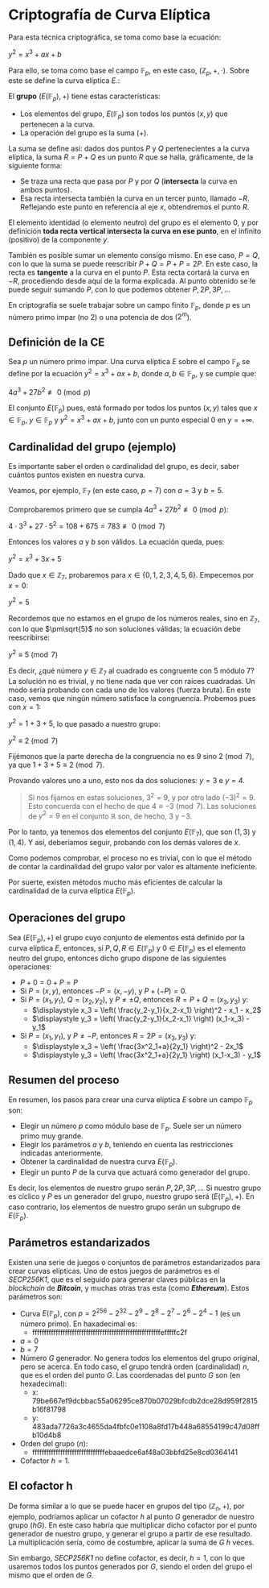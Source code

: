 # Criptografía de Curva Elíptica

Para esta técnica criptográfica, se toma como base la ecuación:

$y^2 = x^3 + ax + b$

Para ello, se toma como base el campo $\mathbb{F}_p$, en este caso, $(\mathbb{Z}_p, +, \cdot)$. Sobre este se define la curva elíptica $E$.:

El **grupo** $(E(\mathbb{F}_p), +)$ tiene estas características:

- Los elementos del grupo, $E(\mathbb{F}_p)$ son todos los puntos $(x, y)$ que pertenecen a la curva.
- La operación del grupo es la suma ($+$).

La suma se define así: dados dos puntos $P$ y $Q$ pertenecientes a la curva elíptica, la suma $R=P+Q$ es un punto $R$ que se halla, gráficamente, de la siguiente forma:

- Se traza una recta que pasa por $P$ y por $Q$ (**intersecta** la curva en ambos puntos).
- Esa recta intersecta también la curva en un tercer punto, llamado $-R$. Reflejando este punto en referencia al eje $x$, obtendremos el punto $R$.

El elemento identidad (o elemento neutro) del grupo es el elemento $0$, y por definición **toda recta vertical intersecta la curva en ese punto**, en el infinito (positivo) de la componente $y$.

También es posible sumar un elemento consigo mismo. En ese caso, $P=Q$, con lo que la suma se puede reescribir $P+Q=P+P=2P$. En este caso, la recta es **tangente** a la curva en el punto $P$. Esta recta cortará la curva en $-R$, procediendo desde aquí de la forma explicada. Al punto obtenido se le puede seguir sumando $P$, con lo que podemos obtener $P, 2P, 3P,...$

En criptografía se suele trabajar sobre un campo finito $\mathbb{F}_p$, donde $p$ es un número primo impar (no 2) o una potencia de dos ($2^m$).

## Definición de la CE

Sea $p$ un número primo impar. Una curva elíptica $E$ sobre el campo $\mathbb{F}_p$ se define por la ecuación $y^2 = x^3 + ax + b$, donde $a,b \in \mathbb{F}_p$, y se cumple que:

$4a^3+27b^2 \not\equiv 0 \pmod p$

El conjunto $E(\mathbb{F}_p)$ pues, está formado por todos los puntos $(x, y)$ tales que $x \in \mathbb{F}_p$, $y \in \mathbb{F}_p$ y $y^2=x^3+ax+b$, junto con un punto especial $0$ en $y=+\infty$.

## Cardinalidad del grupo (ejemplo)

Es importante saber el orden o cardinalidad del grupo, es decir, saber cuántos puntos existen en nuestra curva.

Veamos, por ejemplo, $\mathbb{F}_7$ (en este caso, $p=7$) con $a=3$ y $b=5$.

Comprobaremos primero que se cumpla $4a^3+27b^2 \not\equiv 0 \pmod p$:

$4 \cdot 3^3 + 27 \cdot 5^2 = 108 + 675 = 783 \not\equiv 0 \pmod 7$

Entonces los valores $a$ y $b$ son válidos. La ecuación queda, pues:

$y^2 = x^3 + 3x + 5$

Dado que $x \in \mathbb{Z}_7$, probaremos para $x \in \{0,1,2,3,4,5,6\}$. Empecemos por $x=0$:

$y^2 = 5$

Recordemos que no estamos en el grupo de los números reales, sino en $\mathbb{Z}_7$, con lo que $\pm\sqrt{5}$ no son soluciones válidas; la ecuación debe reescribirse:

$y^2 \equiv 5 \pmod 7$

Es decir, ¿qué número $y \in \mathbb{Z}_7$ al cuadrado es congruente con 5 módulo 7? La solución no es trivial, y no tiene nada que ver con raíces cuadradas. Un modo sería probando con cada uno de los valores (fuerza bruta). En este caso, vemos que ningún número satisface la congruencia. Probemos pues con $x=1$:

$y^2 = 1 + 3 + 5$, lo que pasado a nuestro grupo:

$y^2 \equiv 2 \pmod 7$

Fijémonos que la parte derecha de la congruencia no es $9$ sino $2 \pmod 7$, ya que $1 + 3 + 5 \equiv 2 \pmod 7$.

Provando valores uno a uno, esto nos da dos soluciones: $y=3$ e $y=4$.

> Si nos fijamos en estas soluciones, $3^2=9$, y por otro lado $(-3)^2=9$. Esto concuerda con el hecho de que $4 \equiv -3 \pmod 7$. Las soluciones de $y^2=9$ en el conjunto $\mathbb{R}$ son, de hecho, $3$ y $-3$.

Por lo tanto, ya tenemos dos elementos del conjunto $E(\mathbb{F}_7)$, que son $(1, 3)$ y $(1, 4)$. Y así, deberíamos seguir, probando con los demás valores de $x$.

Como podemos comprobar, el proceso no es trivial, con lo que el método de contar la cardinalidad del grupo valor por valor es altamente ineficiente.

Por suerte, existen métodos mucho más eficientes de calcular la cardinalidad de la curva elíptica $E(\mathbb{F}_p)$.

## Operaciones del grupo

Sea $(E(\mathbb{F}_p),+)$ el grupo cuyo conjunto de elementos está definido por la curva elíptica $E$, entonces, si $P,Q,R \in E(\mathbb{F}_p)$ y $0 \in E(\mathbb{F}_p)$ es el elemento neutro del grupo, entonces dicho grupo dispone de las siguientes operaciones:

- $P+0=0+P=P$
- Si $P=(x,y)$, entonces $-P=(x,-y)$, y $P+(-P)=0$.
- Si $P=(x_1,y_1)$, $Q=(x_2,y_2)$, y $P\neq \pm Q$, entonces $R=P+Q=(x_3,y_3)$ y:
    - $\displaystyle x_3 = \left( \frac{y_2-y_1}{x_2-x_1} \right)^2 - x_1 - x_2$
    - $\displaystyle y_3 = \left( \frac{y_2-y_1}{x_2-x_1} \right) (x_1-x_3) - y_1$
- Si $P=(x_1,y_1)$, y $P\neq-P$, entonces $R=2P=(x_3,y_3)$ y:
    - $\displaystyle x_3 = \left( \frac{3x^2_1+a}{2y_1} \right)^2 - 2x_1$
    - $\displaystyle y_3 = \left( \frac{3x^2_1+a}{2y_1} \right) (x_1-x_3) - y_1$

## Resumen del proceso

En resumen, los pasos para crear una curva elíptica $E$ sobre un campo $\mathbb{F}_p$ son:

- Elegir un número $p$ como módulo base de $\mathbb{F}_p$. Suele ser un número primo muy grande.
- Elegir los parámetros $a$ y $b$, teniendo en cuenta las restricciones indicadas anteriormente.
- Obtener la cardinalidad de nuestra curva $E(\mathbb{F}_p)$.
- Elegir un punto $P$ de la curva que actuará como generador del grupo.

Es decir, los elementos de nuestro grupo serán $P, 2P, 3P,...$ Si nuestro grupo es cíclico y $P$ es un generador del grupo, nuestro grupo será $(E(\mathbb{F}_p),+)$. En caso contrario, los elementos de nuestro grupo serán un subgrupo de $E(\mathbb{F}_p)$.

## Parámetros estandarizados

Existen una serie de juegos o conjuntos de parámetros estandarizados para crear curvas elípticas. Uno de estos juegos de parámetros es el *SECP256K1*, que es el seguido para generar claves públicas en la *blockchain* de ***Bitcoin***, y muchas otras tras esta (como ***Ethereum***). Estos parámetros son:

- Curva $E(\mathbb{F}_p)$, con $p=2^{256} - 2^{32} - 2^9 - 2^8 - 2^7 - 2^6 - 2^4 - 1$ (es un número primo). En haxadecimal es:
    - fffffffffffffffffffffffffffffffffffffffffffffffffffffffefffffc2f
- $a=0$
- $b=7$
- Número $G$ generador. No genera todos los elementos del grupo original, pero se acerca. En todo caso, el grupo tendrá orden (cardinalidad) $n$, que es el orden del punto $G$. Las coordenadas del punto $G$ son (en hexadecimal):
    - x: 79be667ef9dcbbac55a06295ce870b07029bfcdb2dce28d959f2815b16f81798
    - y: 483ada7726a3c4655da4fbfc0e1108a8fd17b448a68554199c47d08ffb10d4b8
- Orden del grupo ($n$):
    - fffffffffffffffffffffffffffffffebaaedce6af48a03bbfd25e8cd0364141
- Cofactor $h=1$.

## El cofactor h

De forma similar a lo que se puede hacer en grupos del tipo $(\mathbb{Z}_n, +)$, por ejemplo, podríamos aplicar un cofactor $h$ al punto $G$ generador de nuestro grupo ($hG$). En este caso habría que multiplicar dicho cofactor por el punto generador de nuestro grupo, y generar el grupo a partir de ese resultado. La multiplicación sería, como de costumbre, aplicar la suma de $G$ $h$ veces.

Sin embargo, *SECP256K1* no define cofactor, es decir, $h=1$, con lo que usaremos todos los puntos generados por $G$, siendo el orden del grupo el mismo que el orden de $G$.
